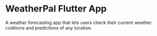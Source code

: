 # WeatherPal Flutter App

A weather forecasting app that lets users check their current weather coditions and predictions of any location.


